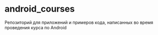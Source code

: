 # android_courses

Репозиторий для приложений и примеров кода, написанных во время проведения курса по Android
